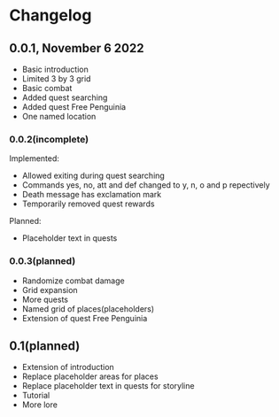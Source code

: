 # Changelog

## 0.0.1, November 6 2022

- Basic introduction
- Limited 3 by 3 grid
- Basic combat
- Added quest searching
- Added quest Free Penguinia
- One named location

### 0.0.2(incomplete)

Implemented:

- Allowed exiting during quest searching
- Commands yes, no, att and def changed to y, n, o and p repectively
- Death message has exclamation mark
- Temporarily removed quest rewards

Planned:

- Placeholder text in quests

### 0.0.3(planned)

- Randomize combat damage
- Grid expansion
- More quests
- Named grid of places(placeholders)
- Extension of quest Free Penguinia

## 0.1(planned)

- Extension of introduction
- Replace placeholder areas for places
- Replace placeholder text in quests for storyline
- Tutorial
- More lore
